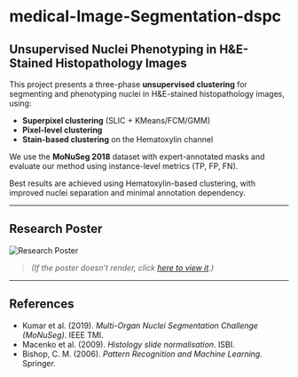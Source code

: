 # medical-Image-Segmentation-dspc

## Unsupervised Nuclei Phenotyping in H&E-Stained Histopathology Images

This project presents a three-phase **unsupervised clustering** for segmenting and phenotyping nuclei in H&E-stained histopathology images, using:

- **Superpixel clustering** (SLIC + KMeans/FCM/GMM)
- **Pixel-level clustering**
- **Stain-based clustering** on the Hematoxylin channel

We use the **MoNuSeg 2018** dataset with expert-annotated masks and evaluate our method using instance-level metrics (TP, FP, FN).

Best results are achieved using Hematoxylin-based clustering, with improved nuclei separation and minimal annotation dependency.

---

## Research Poster

![Research Poster](./DSPC_Poster.jpg)

> *(If the poster doesn’t render, click [here to view it](./DSPC_Poster.pdf).)*

---

## References

- Kumar et al. (2019). *Multi-Organ Nuclei Segmentation Challenge (MoNuSeg)*. IEEE TMI.  
- Macenko et al. (2009). *Histology slide normalisation*. ISBI.  
- Bishop, C. M. (2006). *Pattern Recognition and Machine Learning*. Springer.

